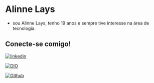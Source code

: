 # Alinne Lays

- sou Alinne Lays, tenho 19 anos e sempre tive interesse na área de tecnologia.
## Conecte-se comigo!

[![linkedin](https://img.shields.io/badge/LinkedIn-000?style=for-the-badge&logo=linkedin&logoColor=#5c5b8c)](https://www.linkedin.com/in/alinne-lays-de-andrade-silva-961970283/) 

[![DIO](https://img.shields.io/badge/DIO-000?style=for-the-badge&logo=DIO&logoColor=#5c5b8c)](https://www.dio.me/users/alinnelays2003)

[![Github](https://camo.githubusercontent.com/f6d50128cb007f85916b7a899da5d94f654dce35a37331c8d28573aef46f4274/68747470733a2f2f696d672e736869656c64732e696f2f62616467652f6769746875622d2532333132313031312e7376673f7374796c653d666f722d7468652d6261646765266c6f676f3d676974687562266c6f676f436f6c6f723d7768697465)](https://github.com/alinnelays)
